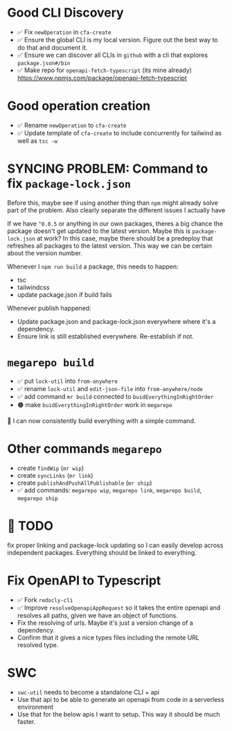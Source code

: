 <!--
Way of working is important.

Rather than a monorepo, we have a "megarepo".

Let's put this in a repo

WORK SMARTER, NOT HARDER.

-->

# Good CLI Discovery

- ✅ Fix `newOperation` in `cfa-create`
- ✅ Ensure the global CLI is my local version. Figure out the best way to do that and document it.
- ✅ Ensure we can discover all CLIs in `github` with a cli that explores `package.json#/bin`
- ✅ Make repo for `openapi-fetch-typescript` (its mine already) https://www.npmjs.com/package/openapi-fetch-typescript

# Good operation creation

- ✅ Rename `newOperation` to `cfa-create`
- ✅ Update template of `cfa-create` to include concurrently for tailwind as well as `tsc -w`

# SYNCING PROBLEM: Command to fix `package-lock.json`

Before this, maybe see if using another thing than `npm` might already solve part of the problem. Also clearly separate the different issues I actually have

If we have `^0.0.5` or anything in our own packages, theres a big chance the package doesn't get updated to the latest version. Maybe this is `package-lock.json` at work? In this case, maybe there should be a predeploy that refreshes all packages to the latest version. This way we can be certain about the version number.

Whenever I `npm run build` a package, this needs to happen:

- tsc
- tailwindcss
- update package.json if build fails

Whenever publish happened:

- Update package.json and package-lock.json everywhere where it's a dependency.
- Ensure link is still established everywhere. Re-establish if not.

# `megarepo build`

- ✅ put `lock-util` into `from-anywhere`
- ✅ rename `lock-util` and `edit-json-file` into `from-anywhere/node`
- ✅ add command `mr build` connected to `buidEverythingInRightOrder`
- 🟠 make `buidEverythingInRightOrder` work in `megarepo`

🎉 I can now consistently build everything with a simple command.

# Other commands `megarepo`

- create `findWip` (`mr wip`)
- create `syncLinks` (`mr link`)
- create `publishAndPushAllPublishable` (`mr ship`)
- ✅ add commands: `megarepo wip`, `megarepo link`, `megarepo build`, `megarepo ship`

# 🔴 TODO

fix proper linking and package-lock updating so I can easily develop across independent packages. Everything should be linked to everything.

# Fix OpenAPI to Typescript

- ✅ Fork `redocly-cli`
- ✅ Improve `resolveOpenapiAppRequest` so it takes the entire openapi and resolves all paths, given we have an object of functions.
- Fix the resolving of urls. Maybe it's just a version change of a dependency.
- Confirm that it gives a nice types files including the remote URL resolved type.

# SWC

- `swc-util` needs to become a standalone CLI + api
- Use that api to be able to generate an openapi from code in a serverless environment
- Use that for the below apis I want to setup. This way it should be much faster.
